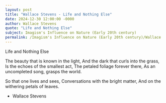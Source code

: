 ```yaml
---
layout: post
title: "Wallace Stevens - Life and Nothing Else"
date: 2024-12-30 12:00:00 -0000
author: Wallace Stevens
quote: "Life and Nothing Else"
subject: Imagism's Influence on Nature (Early 20th century)
permalink: /Imagism's Influence on Nature (Early 20th century)/Wallace Stevens/Wallace Stevens - Life and Nothing Else
---
```


Life and Nothing Else

The beauty that is known in the light,
And the dark that curls into the grass,
Is the echoes of the smallest act,
The petaled foliage forever there,
As an uncompleted song, grasps the world.

So that one lives and sees,
Conversations with the bright matter,
And on the withering petals of leaves.


- Wallace Stevens
